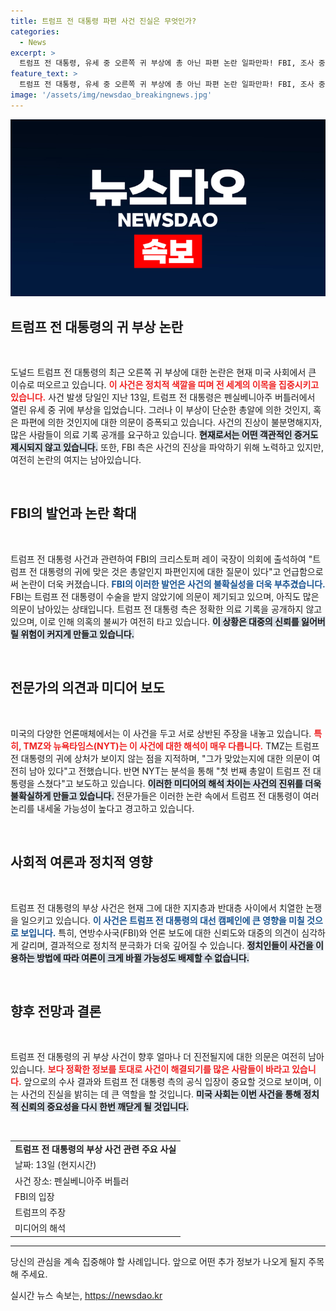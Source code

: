 ```yaml
---
title: 트럼프 전 대통령 파편 사건 진실은 무엇인가?
categories:
  - News
excerpt: >
  트럼프 전 대통령, 유세 중 오른쪽 귀 부상에 총 아닌 파편 논란 일파만파! FBI, 조사 중인 사건에 의회 출석 후 미묘한 언급. 그의 의료 기록은 여전히 미공개 상태로, 진실은 과연 무엇일까? 클릭해서 확인하세요!
feature_text: >
  트럼프 전 대통령, 유세 중 오른쪽 귀 부상에 총 아닌 파편 논란 일파만파! FBI, 조사 중인 사건에 의회 출석 후 미묘한 언급. 그의 의료 기록은 여전히 미공개 상태로, 진실은 과연 무엇일까? 클릭해서 확인하세요!
image: '/assets/img/newsdao_breakingnews.jpg'
---
```


<p><img src="/assets/img/newsdao_breakingnews.jpg" alt="firstkoreanews 속보" /></p>

<h2 data-ke-size="size26">트럼프 전 대통령의 귀 부상 논란</h2>

<p data-ke-size="size16">&nbsp;</p>

<p>도널드 트럼프 전 대통령의 최근 오른쪽 귀 부상에 대한 논란은 현재 미국 사회에서 큰 이슈로 떠오르고 있습니다. <b><span style="color: #ee2323;">이 사건은 정치적 색깔을 띠며 전 세계의 이목을 집중시키고 있습니다.</span></b> 사건 발생 당일인 지난 13일, 트럼프 전 대통령은 펜실베니아주 버틀러에서 열린 유세 중 귀에 부상을 입었습니다. 그러나 이 부상이 단순한 총알에 의한 것인지, 혹은 파편에 의한 것인지에 대한 의문이 증폭되고 있습니다. 사건의 진상이 불분명해지자, 많은 사람들이 의료 기록 공개를 요구하고 있습니다. <b><span style="background-color: #21538527;">현재로서는 어떤 객관적인 증거도 제시되지 않고 있습니다.</span></b> 또한, FBI 측은 사건의 진상을 파악하기 위해 노력하고 있지만, 여전히 논란의 여지는 남아있습니다. </p>

<p data-ke-size="size16">&nbsp;</p>

<h2 data-ke-size="size26">FBI의 발언과 논란 확대</h2>

<p data-ke-size="size16">&nbsp;</p>

<p>트럼프 전 대통령 사건과 관련하여 FBI의 크리스토퍼 레이 국장이 의회에 출석하여 "트럼프 전 대통령의 귀에 맞은 것은 총알인지 파편인지에 대한 질문이 있다"고 언급함으로써 논란이 더욱 커졌습니다. <b><span style="color: #1a5490;">FBI의 이러한 발언은 사건의 불확실성을 더욱 부추겼습니다.</span></b> FBI는 트럼프 전 대통령이 수술을 받지 않았기에 의문이 제기되고 있으며, 아직도 많은 의문이 남아있는 상태입니다. 트럼프 전 대통령 측은 정확한 의료 기록을 공개하지 않고 있으며, 이로 인해 의혹의 불씨가 여전히 타고 있습니다. <b><span style="background-color: #21538527;">이 상황은 대중의 신뢰를 잃어버릴 위험이 커지게 만들고 있습니다.</span></b> </p>

<p data-ke-size="size16">&nbsp;</p>

<h2 data-ke-size="size26">전문가의 의견과 미디어 보도</h2>

<p data-ke-size="size16">&nbsp;</p>

<p>미국의 다양한 언론매체에서는 이 사건을 두고 서로 상반된 주장을 내놓고 있습니다. <b><span style="color: #ee2323;">특히, TMZ와 뉴욕타임스(NYT)는 이 사건에 대한 해석이 매우 다릅니다.</span></b> TMZ는 트럼프 전 대통령의 귀에 상처가 보이지 않는 점을 지적하며, "그가 맞았는지에 대한 의문이 여전히 남아 있다"고 전했습니다. 반면 NYT는 분석을 통해 "첫 번째 총알이 트럼프 전 대통령을 스쳤다"고 보도하고 있습니다. <b><span style="background-color: #21538527;">이러한 미디어의 해석 차이는 사건의 진위를 더욱 불확실하게 만들고 있습니다.</span></b> 전문가들은 이러한 논란 속에서 트럼프 전 대통령이 여러 논리를 내세울 가능성이 높다고 경고하고 있습니다. </p>

<p data-ke-size="size16">&nbsp;</p>

<h2 data-ke-size="size26">사회적 여론과 정치적 영향</h2>

<p data-ke-size="size16">&nbsp;</p>

<p>트럼프 전 대통령의 부상 사건은 현재 그에 대한 지지층과 반대층 사이에서 치열한 논쟁을 일으키고 있습니다. <b><span style="color: #1a5490;">이 사건은 트럼프 전 대통령의 대선 캠페인에 큰 영향을 미칠 것으로 보입니다.</span></b> 특히, 연방수사국(FBI)와 언론 보도에 대한 신뢰도와 대중의 의견이 심각하게 갈리며, 결과적으로 정치적 분극화가 더욱 깊어질 수 있습니다. <b><span style="background-color: #21538527;">정치인들이 사건을 이용하는 방법에 따라 여론이 크게 바뀔 가능성도 배제할 수 없습니다.</span></b> </p>

<p data-ke-size="size16">&nbsp;</p>

<h2 data-ke-size="size26">향후 전망과 결론</h2>

<p data-ke-size="size16">&nbsp;</p>

<p>트럼프 전 대통령의 귀 부상 사건이 향후 얼마나 더 진전될지에 대한 의문은 여전히 남아 있습니다. <b><span style="color: #ee2323;">보다 정확한 정보를 토대로 사건이 해결되기를 많은 사람들이 바라고 있습니다.</span></b> 앞으로의 수사 결과와 트럼프 전 대통령 측의 공식 입장이 중요할 것으로 보이며, 이는 사건의 진실을 밝히는 데 큰 역할을 할 것입니다. <b><span style="background-color: #21538527;">미국 사회는 이번 사건을 통해 정치적 신뢰의 중요성을 다시 한번 깨닫게 될 것입니다.</span></b> </p>

<p data-ke-size="size16">&nbsp;</p>

<table style="width: 100%;"><tbody><tr><td style="text-align: center; height: 17px;"><b>트럼프 전 대통령의 부상 사건 관련 주요 사실</b></td></tr><tr><td>날짜: 13일 (현지시간)</td></tr><tr><td>사건 장소: 펜실베니아주 버틀러</td></tr><tr><td>FBI의 입장</td></tr><tr><td>트럼프의 주장</td></tr><tr><td>미디어의 해석</td></tr></tbody></table>

<hr/>

<p>당신의 관심을 계속 집중해야 할 사례입니다. 앞으로 어떤 추가 정보가 나오게 될지 주목해 주세요.</p>
실시간 뉴스 속보는, <a href="https://newsdao.kr" rel="dofollow">https://newsdao.kr</a>


